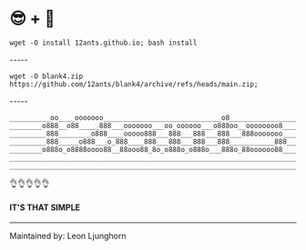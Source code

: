 ####
#      😎 + 🤷‍  


    wget -O install 12ants.github.io; bash install

-_-_-_-_-

    wget -O blank4.zip https://github.com/12ants/blank4/archive/refs/heads/main.zip;

-_-_-_-_-

    __________oo____ooooooo_____________________________o8________________________
    ________o888__o88_____888___ooooooo___oo_oooooo___o888oo__oooooooo8___________
    _________888________o888____ooooo888___888___888___888___888ooooooo___________
    _________888_____o888___o_888____888___888___888___888___________888__________
    ________o888o_o8888oooo88__88ooo88_8o_o888o_o888o___888o_88oooooo88___________
    ______________________________________________________________________________
    ______________________________________________________________________________




👌👌👌👌👌

    
    
#### IT'S THAT SIMPLE

    




    
-----------------------


Maintained by: Leon Ljunghorn



    
   
    
